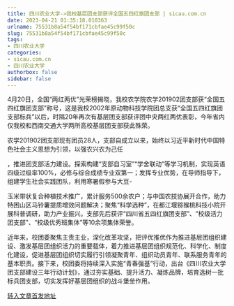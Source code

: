 ```yaml
---
title: 四川农业大学->我校基层团支部获评全国五四红旗团支部 | sicau.com.cn
date: 2023-04-21 01:35:18.010363
urlname: 75531b8a54f54bf171cbfae45c99f50c
slug: 75531b8a54f54bf171cbfae45c99f50c
tags: 
- 四川农业大学
categories:
- sicau.com.cn
- 四川农业大学
authorbox: false
sidebar: false
---
```

4月20日，全国“两红两优”光荣榜揭晓，我校农学院农学201902团支部获“全国五四红旗团支部”称号，这是我校2002年原动物科技学院团总支获“全国五四红旗团支部标兵”以后，时隔20年再次有基层团支部获评团中央两红两优表彰，今年省内仅我校和西南交通大学两所高校基层团支部获此殊荣。

农学201902团支部现有团员28人，支部自成立以来，始终以习近平新时代中国特色社会主义思想为引领，以强农兴农为己任
<!--more-->
，推进团支部活力建设。探索构建“支部自习室”“学舍联动”等学习机制，实现英语四级过级率100%，必修与综合成绩专业双第一；发挥专业优势，在导师指导下，组建学生社会实践团队，利用寒暑假参与大豆-

玉米带状复合种植技术推广，累计服务500余农户；与中国农技协展开合作，助力特困山区马铃薯提质增效问题解决；聚焦“科学选种”，在都江堰猕猴桃科技小院开展科普调研，助力产业振兴。支部先后获评“四川省五四红旗团支部”、“校级活力团支部”、“校级优秀班集体”等10余项集体荣誉。

近年来，校团委聚焦主责主业，深化改革攻坚，把评优推优作为推进基层团组织建设、激发基层团组织活力的重要载体，着力推进基层团组织规范化、科学化、制度化建设，促进基层团组织切实履行引领凝聚青年、组织动员青年、联系服务青年的基本职责。接下来，校团委将持续深入实施“青春强基”行动，出台《四川农业大学团支部建设三年行动计划》，通过夯实基础、提升活力、凝炼品牌，培育选树一批标兵团支部，切实发挥好基层团组织的战斗堡垒作用。



[转入文章首发地址](https://news.sicau.edu.cn/info/1135/71880.htm)
